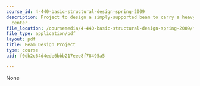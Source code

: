 ```yaml
---
course_id: 4-440-basic-structural-design-spring-2009
description: Project to design a simply-supported beam to carry a heavy load at the
  center.
file_location: /coursemedia/4-440-basic-structural-design-spring-2009/f0db2c64d4ede6bbb217eee8f78495a5_MIT4_440s09_project02.pdf
file_type: application/pdf
layout: pdf
title: Beam Design Project
type: course
uid: f0db2c64d4ede6bbb217eee8f78495a5

---
```

None
